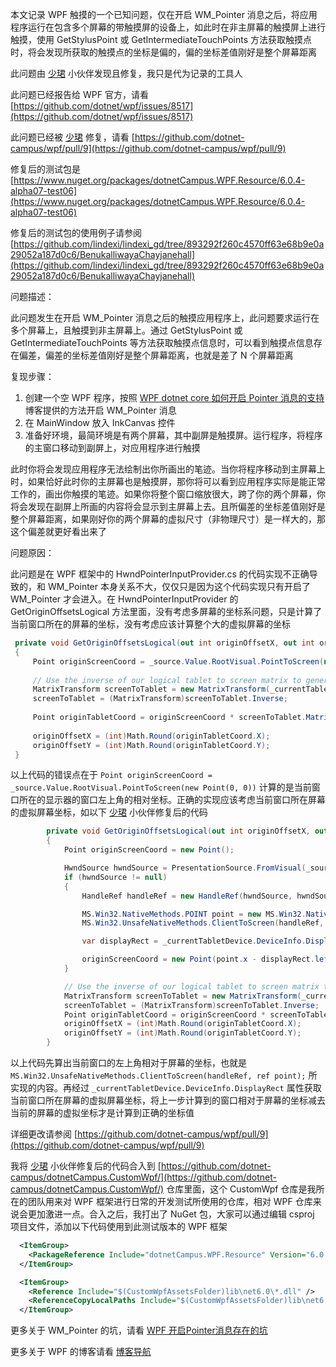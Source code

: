 本文记录 WPF 触摸的一个已知问题，仅在开启 WM_Pointer 消息之后，将应用程序运行在包含多个屏幕的带触摸屏的设备上，如此时在非主屏幕的触摸屏上进行触摸，使用 GetStylusPoint 或 GetIntermediateTouchPoints 方法获取触摸点时，将会发现所获取的触摸点的坐标是偏的，偏的坐标差值刚好是整个屏幕距离

<!--more-->


<!-- 发布 -->
<!-- 博客 -->

此问题由 [少珺](https://github.com/kkwpsv) 小伙伴发现且修复，我只是代为记录的工具人

此问题已经报告给 WPF 官方，请看 [https://github.com/dotnet/wpf/issues/8517](https://github.com/dotnet/wpf/issues/8517)

此问题已经被 [少珺](https://github.com/kkwpsv) 修复，请看 [https://github.com/dotnet-campus/wpf/pull/9](https://github.com/dotnet-campus/wpf/pull/9)

修复后的测试包是 [https://www.nuget.org/packages/dotnetCampus.WPF.Resource/6.0.4-alpha07-test06](https://www.nuget.org/packages/dotnetCampus.WPF.Resource/6.0.4-alpha07-test06)

修复后的测试包的使用例子请参阅 [https://github.com/lindexi/lindexi_gd/tree/893292f260c4570ff63e68b9e0a29052a187d0c6/BenukalliwayaChayjanehall](https://github.com/lindexi/lindexi_gd/tree/893292f260c4570ff63e68b9e0a29052a187d0c6/BenukalliwayaChayjanehall)

问题描述：

此问题发生在开启 WM_Pointer 消息之后的触摸应用程序上，此问题要求运行在多个屏幕上，且触摸到非主屏幕上。通过 GetStylusPoint 或 GetIntermediateTouchPoints 等方法获取触摸点信息时，可以看到触摸点信息存在偏差，偏差的坐标差值刚好是整个屏幕距离，也就是差了 N 个屏幕距离

复现步骤：

1. 创建一个空 WPF 程序，按照 [WPF dotnet core 如何开启 Pointer 消息的支持](https://blog.lindexi.com/post/WPF-dotnet-core-%E5%A6%82%E4%BD%95%E5%BC%80%E5%90%AF-Pointer-%E6%B6%88%E6%81%AF%E7%9A%84%E6%94%AF%E6%8C%81.html ) 博客提供的方法开启 WM_Pointer 消息
2. 在 MainWindow 放入 InkCanvas 控件
3. 准备好环境，最简环境是有两个屏幕，其中副屏是触摸屏。运行程序，将程序的主窗口移动到副屏上，对应用程序进行触摸

此时你将会发现应用程序无法绘制出你所画出的笔迹。当你将程序移动到主屏幕上时，如果恰好此时你的主屏幕也是触摸屏，那你将可以看到应用程序实际是能正常工作的，画出你触摸的笔迹。如果你将整个窗口缩放很大，跨了你的两个屏幕，你将会发现在副屏上所画的内容将会显示到主屏幕上去。且所偏差的坐标差值刚好是整个屏幕距离，如果刚好你的两个屏幕的虚拟尺寸（非物理尺寸）是一样大的，那这个偏差就更好看出来了

问题原因：

此问题是在 WPF 框架中的 HwndPointerInputProvider.cs 的代码实现不正确导致的，和 WM_Pointer 本身关系不大，仅仅只是因为这个代码实现只有开启了 WM_Pointer 才会进入。在 HwndPointerInputProvider 的 GetOriginOffsetsLogical 方法里面，没有考虑多屏幕的坐标系问题，只是计算了当前窗口所在的屏幕的坐标，没有考虑应该计算整个大的虚拟屏幕的坐标

```csharp
 private void GetOriginOffsetsLogical(out int originOffsetX, out int originOffsetY) 
 { 
     Point originScreenCoord = _source.Value.RootVisual.PointToScreen(new Point(0, 0)); 
  
     // Use the inverse of our logical tablet to screen matrix to generate tablet coords 
     MatrixTransform screenToTablet = new MatrixTransform(_currentTabletDevice.TabletToScreen); 
     screenToTablet = (MatrixTransform)screenToTablet.Inverse; 
  
     Point originTabletCoord = originScreenCoord * screenToTablet.Matrix; 
  
     originOffsetX = (int)Math.Round(originTabletCoord.X); 
     originOffsetY = (int)Math.Round(originTabletCoord.Y); 
 }
```

以上代码的错误点在于 `Point originScreenCoord = _source.Value.RootVisual.PointToScreen(new Point(0, 0))` 计算的是当前窗口所在的显示器的窗口左上角的相对坐标。正确的实现应该考虑当前窗口所在屏幕的虚拟屏幕坐标，如以下 [少珺](https://github.com/kkwpsv) 小伙伴修复后的代码

```csharp
        private void GetOriginOffsetsLogical(out int originOffsetX, out int originOffsetY)
        {
            Point originScreenCoord = new Point();

            HwndSource hwndSource = PresentationSource.FromVisual(_source.Value.RootVisual) as HwndSource;
            if (hwndSource != null)
            {
                HandleRef handleRef = new HandleRef(hwndSource, hwndSource.CriticalHandle);

                MS.Win32.NativeMethods.POINT point = new MS.Win32.NativeMethods.POINT();
                MS.Win32.UnsafeNativeMethods.ClientToScreen(handleRef, ref point);

                var displayRect = _currentTabletDevice.DeviceInfo.DisplayRect;

                originScreenCoord = new Point(point.x - displayRect.left, point.y - displayRect.top);
            }

            // Use the inverse of our logical tablet to screen matrix to generate tablet coords
            MatrixTransform screenToTablet = new MatrixTransform(_currentTabletDevice.TabletToScreen);
            screenToTablet = (MatrixTransform)screenToTablet.Inverse;
            Point originTabletCoord = originScreenCoord * screenToTablet.Matrix;
            originOffsetX = (int)Math.Round(originTabletCoord.X);
            originOffsetY = (int)Math.Round(originTabletCoord.Y);
        }
```

以上代码先算出当前窗口的左上角相对于屏幕的坐标，也就是 `MS.Win32.UnsafeNativeMethods.ClientToScreen(handleRef, ref point);` 所实现的内容。再经过 `_currentTabletDevice.DeviceInfo.DisplayRect` 属性获取当前窗口所在屏幕的虚拟屏幕坐标，将上一步计算到的窗口相对于屏幕的坐标减去当前的屏幕的虚拟坐标才是计算到正确的坐标值

详细更改请参阅 [https://github.com/dotnet-campus/wpf/pull/9](https://github.com/dotnet-campus/wpf/pull/9)

我将 [少珺](https://github.com/kkwpsv) 小伙伴修复后的代码合入到 [https://github.com/dotnet-campus/dotnetCampus.CustomWpf/](https://github.com/dotnet-campus/dotnetCampus.CustomWpf/) 仓库里面，这个 CustomWpf 仓库是我所在的团队用来对 WPF 框架进行日常的开发测试所使用的仓库，相对 WPF 仓库来说会更加激进一点。合入之后，我打出了 NuGet 包，大家可以通过编辑 csproj 项目文件，添加以下代码使用到此测试版本的 WPF 框架

```xml
  <ItemGroup>
    <PackageReference Include="dotnetCampus.WPF.Resource" Version="6.0.4-alpha07-test06" />
  </ItemGroup>

  <ItemGroup>
    <Reference Include="$(CustomWpfAssetsFolder)lib\net6.0\*.dll" />
    <ReferenceCopyLocalPaths Include="$(CustomWpfAssetsFolder)lib\net6.0\*.dll" />
  </ItemGroup>
```

更多关于 WM_Pointer 的坑，请看 [WPF 开启Pointer消息存在的坑](https://blog.lindexi.com/post/WPF-%E5%BC%80%E5%90%AFPointer%E6%B6%88%E6%81%AF%E5%AD%98%E5%9C%A8%E7%9A%84%E5%9D%91.html )

更多关于 WPF 的博客请看 [博客导航](https://blog.lindexi.com/post/%E5%8D%9A%E5%AE%A2%E5%AF%BC%E8%88%AA.html )
